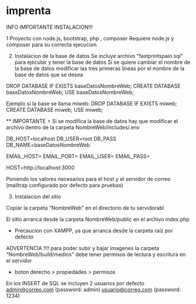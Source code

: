 # imprenta
INFO IMPORTANTE INSTALACION!!!

1 Proyecto con node.js, bootstrap, php , composer
Requiere node.js y composer para su correcta ejecucion

2. Instalacion de la base de datos
Se incluye archivo "fastprintspain.sql" para ejecutar y tener la base de datos 
Si se quiere cambiar el nombre de la base de datos modificar las tres primeras lineas por el nombre de la base de datos que se desea

DROP DATABASE IF EXISTS baseDatosNombreWeb;
CREATE DATABASE baseDatosNombreWeb;
USE baseDatosNombreWeb;

Ejemplo si la base se llama miweb:
DROP DATABASE IF EXISTS miweb;
CREATE DATABASE miweb;
USE miweb;


** IMPORTANTE > Si se modifica la base de datos hay que modificar el archivo dentro de la carpeta
NombreWeb/includes/.env

DB_HOST=localhost
DB_USER=root
DB_PASS
DB_NAME=baseDatosNombreWeb

EMAIL_HOST=
EMAIL_PORT=
EMAIL_USER=
EMAIL_PASS=

HOST=http://localhost:3000

Poniendo los valores necesarios para el host y el servidor de correo (mailtrap configurado por defecto para pruebas)

3. Instalacion del sitio

Copiar la carpeta "NombreWeb" en el directorio de tu servidorabl

El sitio arranca desde la carpeta NombreWeb/public en el archivo index.php 

* Precaucion con XAMPP, ya que arranca desde la carpeta raíz por defecto


ADVERTENCIA !!!! para poder subir y bajar imagenes la carpeta "NombreWeb/build/medios" debe tener permisos de lectura y escritura en el servidor
* boton derecho > propiedades > permisos 

En los INSERT de SQL se incluyen 2 usuarios por defecto 
admin@correo.com (password: admin)
usuario@correo.com (password: 1234) 
